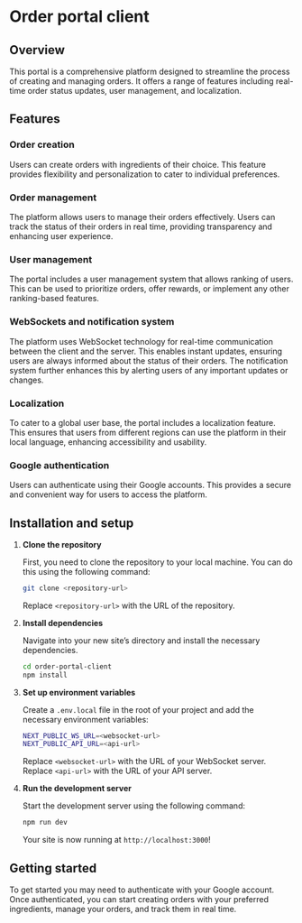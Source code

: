 # Order portal client

## Overview

This portal is a comprehensive platform designed to streamline the process of creating and managing orders.
It offers a range of features including real-time order status updates, user management, and localization.

## Features

### Order creation

Users can create orders with ingredients of their choice. 
This feature provides flexibility and personalization to cater to individual preferences.

### Order management

The platform allows users to manage their orders effectively. 
Users can track the status of their orders in real time, providing transparency and enhancing user experience.

### User management

The portal includes a user management system that allows ranking of users. 
This can be used to prioritize orders, offer rewards, or implement any other ranking-based features.

### WebSockets and notification system

The platform uses WebSocket technology for real-time communication between the client and the server. 
This enables instant updates, ensuring users are always informed about the status of their orders. 
The notification system further enhances this by alerting users of any important updates or changes.

### Localization

To cater to a global user base, the portal includes a localization feature. 
This ensures that users from different regions can use the platform in their local language, enhancing accessibility and usability.

### Google authentication

Users can authenticate using their Google accounts. 
This provides a secure and convenient way for users to access the platform.

## Installation and setup

1. **Clone the repository**

    First, you need to clone the  repository to your local machine.
   You can do this using the following command:

    ```bash
    git clone <repository-url>
    ```

    Replace `<repository-url>` with the URL of the repository.

3. **Install dependencies**

    Navigate into your new site’s directory and install the necessary dependencies.

    ```bash
    cd order-portal-client
    npm install
    ```

4. **Set up environment variables**

    Create a `.env.local` file in the root of your project and add the necessary environment variables:

    ```bash
    NEXT_PUBLIC_WS_URL=<websocket-url>
    NEXT_PUBLIC_API_URL=<api-url>
    ```

    Replace `<websocket-url>` with the URL of your WebSocket server.
    Replace `<api-url>` with the URL of your API server.

5. **Run the development server**

    Start the development server using the following command:

    ```bash
    npm run dev
    ```

    Your site is now running at `http://localhost:3000`!
   
## Getting started

To get started you may need to authenticate with your Google account. 
Once authenticated, you can start creating orders with your preferred ingredients, manage your orders, and track them in real time.
